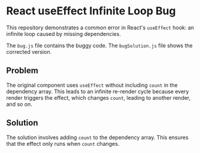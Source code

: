 # React useEffect Infinite Loop Bug

This repository demonstrates a common error in React's `useEffect` hook: an infinite loop caused by missing dependencies.

The `bug.js` file contains the buggy code. The `bugSolution.js` file shows the corrected version.

## Problem
The original component uses `useEffect` without including `count` in the dependency array.  This leads to an infinite re-render cycle because every render triggers the effect, which changes `count`, leading to another render, and so on.

## Solution
The solution involves adding `count` to the dependency array. This ensures that the effect only runs when `count` changes.